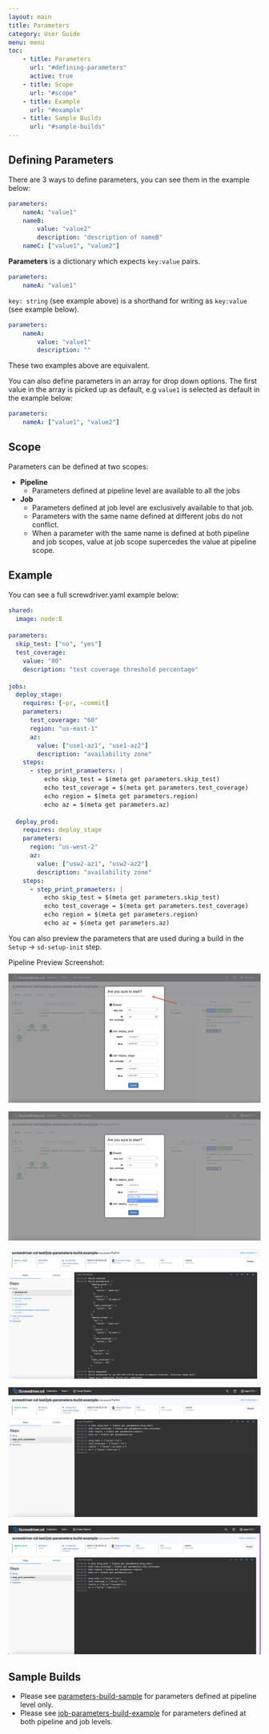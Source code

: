 ```yaml
---
layout: main
title: Parameters
category: User Guide
menu: menu
toc:
    - title: Parameters
      url: "#defining-parameters"
      active: true
    - title: Scope
      url: "#scope"
    - title: Example
      url: "#example"
    - title: Sample Builds
      url: "#sample-builds"
---
```

## Defining Parameters
There are 3 ways to define parameters, you can see them in the example below:

```yaml
parameters:
    nameA: "value1"
    nameB:
        value: "value2"
        description: "description of nameB"
    nameC: ["value1", "value2"]
```

**Parameters** is a dictionary which expects `key:value` pairs.

```yaml
parameters:
    nameA: "value1"
```

`key: string` (see example above) is a shorthand for writing as `key:value` (see example below).

```yaml
parameters:
    nameA:
        value: "value1"
        description: ""
```

These two examples above are equivalent.

You can also define parameters in an array for drop down options. The first value in the array is picked up as default, e.g `value1` is selected as default in the example below:

```yaml
parameters:
    nameA: ["value1", "value2"]
```
## Scope
Parameters can be defined at two scopes:
* **Pipeline**
    * Parameters defined at pipeline level are available to all the jobs
* **Job**
    * Parameters defined at job level are exclusively available to that job.
    * Parameters with the same name defined at different jobs do not conflict.
    * When a parameter with the same name is defined at both pipeline and job scopes, value at job scope supercedes the value at pipeline scope.

## Example
You can see a full screwdriver.yaml example below:
```yaml
shared:
  image: node:8

parameters:
  skip_test: ["no", "yes"]
  test_coverage:
    value: "80"
    description: "test coverage threshold percentage"

jobs:
  deploy_stage:
    requires: [~pr, ~commit]
    parameters:
      test_coverage: "60"
      region: "us-east-1"
      az:
        value: ["use1-az1", "use1-az2"]
        description: "availability zone"
    steps:
      - step_print_pramaeters: |
          echo skip_test = $(meta get parameters.skip_test)
          echo test_coverage = $(meta get parameters.test_coverage)
          echo region = $(meta get parameters.region)
          echo az = $(meta get parameters.az)

  deploy_prod:
    requires: deploy_stage
    parameters:
      region: "us-west-2"
      az:
        value: ["usw2-az1", "usw2-az2"]
        description: "availability zone"
    steps:
      - step_print_pramaeters: |
          echo skip_test = $(meta get parameters.skip_test)
          echo test_coverage = $(meta get parameters.test_coverage)
          echo region = $(meta get parameters.region)
          echo az = $(meta get parameters.az)
```

You can also preview the parameters that are used during a build in the `Setup` -> `sd-setup-init` step.

Pipeline Preview Screenshot:

![image](../assets/parameters-event-start.png)

![image](../assets/parameters-event-start-dropdown.png)

![image](../assets/parameters-sd-init-step.png)

![image](../assets/parameters-for-deploy_stage-job.png)

![image](../assets/parameters-for-deploy_prod-job.png)

## Sample Builds
- Please see [parameters-build-sample](https://github.com/screwdriver-cd-test/parameters-build-sample) for parameters defined at pipeline level only.
- Please see [job-parameters-build-example](https://github.com/screwdriver-cd-test/job-parameters-build-example) for parameters defined at both pipeline and job levels.
